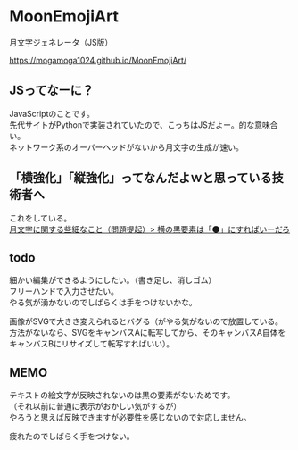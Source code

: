 # MoonEmojiArt
月文字ジェネレータ（JS版）  

https://mogamoga1024.github.io/MoonEmojiArt/

## JSってなーに？

JavaScriptのことです。  
先代サイトがPythonで実装されていたので、こっちはJSだよー。的な意味合い。  
ネットワーク系のオーバーヘッドがないから月文字の生成が速い。

## 「横強化」「縦強化」ってなんだよｗと思っている技術者へ

これをしている。  
[月文字に関する些細なこと（問題提起）> 横の黒要素は「🌑」にすればいーだろ](https://qiita.com/mogamoga1337/items/fa44faf390ebf5a45192#%E6%A8%AA%E3%81%AE%E9%BB%92%E8%A6%81%E7%B4%A0%E3%81%AF%E3%81%AB%E3%81%99%E3%82%8C%E3%81%B0%E3%81%84%E3%83%BC%E3%81%A0%E3%82%8D)

## todo

細かい編集ができるようにしたい。（書き足し、消しゴム）  
フリーハンドで入力させたい。  
やる気が湧かないのでしばらくは手をつけないかな。

画像がSVGで大きさ変えられるとバグる（がやる気がないので放置している。方法がないなら、SVGをキャンバスAに転写してから、そのキャンバスA自体をキャンバスBにリサイズして転写すればいい）。

## MEMO

テキストの絵文字が反映されないのは黒の要素がないためです。  
（それ以前に普通に表示がおかしい気がするが）  
やろうと思えば反映できますが必要性を感じないので対応しません。  

疲れたのでしばらく手をつけない。  
